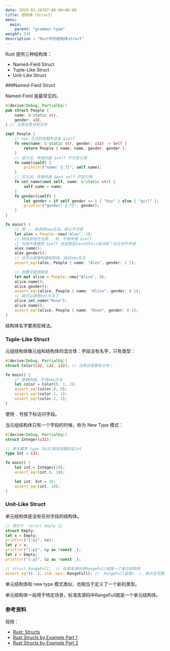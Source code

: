 ```yaml
---
date: 2019-03-26T07:00:00+08:00
title: 结构体（Struct）
menu:
  main:
    parent: "grammar-type"
weight: 335
description : "Rust中的结构体struct"
---
```


Rust 提供三种结构体：

- Named-Field Struct
- Tuple-Like Struct
- Unit-Like Struct

###Named-Field Struct 

Named-Field 是最常见的。

```rust
#[derive(Debug, PartialEq)]
pub struct People {
    name: &'static str,
    gender: u32,
} // 注意这里没有分号

impl People {
    // new 方法的参数并没有 &self
    fn new(name: &'static str, gender: u32) -> Self {
        return People { name: name, gender: gender };
    }
    // 读方法，传递的是 &self 不可变引用
    fn name(&self) {
        println!("name: {:?}", self.name);
    }
    // 写方法，传递的是 &mut self 可变引用
    fn set_name(&mut self, name: &'static str) {
        self.name = name;
    }
    fn gender(&self) {
        let gender = if self.gender == 1 { "boy" } else { "girl" };
        println!("gender: {:?}", gender);
    }
}

fn main() {
    // 用 :: 来调用new方法，默认不可变
    let alex = People::new("Alex", 1);
    // 调用其他方法用 . 号，不用传递 &self
    // 为啥不直接把 &self 改成类型java的this语法呢？反正也不传递
    alex.name();
    alex.gender();
    // 也可以直接构建结构体，绕过new方法
    assert_eq!(alex, People { name: "Alex", gender: 1 });

    // 创建可变结构体
    let mut alice = People::new("Alice", 0);
    alice.name();
    alice.gender();
    assert_eq!(alice, People { name: "Alice", gender: 0 });
    // 就可以调用set方法了
    alice.set_name("Rose");
    alice.name();
    assert_eq!(alice, People { name: "Rose", gender: 0 });
}
```

结构体名字要用驼峰法。

### Tuple-Like Struct

元组结构体像元组和结构体的混合体：字段没有名字，只有类型：	

```rust
#[derive(Debug, PartialEq)]
struct Color(i32, i32, i32); // 注意这里要有分号！

fn main() {
    // 直接构造，不用new方法
    let color = Color(0, 1, 2);
    assert_eq!(color.0, 0);
    assert_eq!(color.1, 1);
    assert_eq!(color.2, 2);
}
```

使用 `.` 号按下标访问字段。

当元组结构体只有一个字段的时候，称为 New Type 模式：

```rust
#[derive(Debug, PartialEq)]
struct Integer(u32);

// 用关键字 type 为i32类型创建别名Int
type Int = i32;  

fn main() {
    let int = Integer(10);
    assert_eq!(int.0, 10);

    let int: Int = 10;
    assert_eq!(int, 10);
}
```



### Unit-Like Struct 

单元结构体是没有任何字段的结构体。

```rust
// 等价于  struct Empty {}
struct Empty;
let x = Empty;
println!("{:p}", &x);
let y = x;
println!("{:p}", &y as *const _);
let z = Empty;
println!("{:p}", &z as *const _);

// struct RangeFull;  // 标准库源码中RangeFull就是一个单元结构体
assert_eq!((..), std::ops::RangeFull); //  RangeFull就是(..)，表示全范围
```

单元结构体和  new type 模式类似，也相当于定义了一个新的类型。

单元结构体一般用于特定场景，标准库源码中RangeFull就是一个单元结构体。

### 参考资料

视频：

- [Rust: Structs](https://www.youtube.com/watch?v=jE-nqgIoN9o)
- [Rust Structs by Example Part 1](https://www.youtube.com/watch?v=WZYnqJ37QcI)
- [Rust Structs by Example Part 2](https://www.youtube.com/watch?v=tEg0PlC7Fqs)

